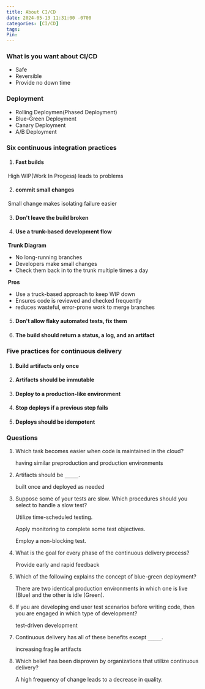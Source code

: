 ```yaml
---
title: About CI/CD
date: 2024-05-13 11:31:00 -0700
categories: [CI/CD]
tags: 
Pin:
---
```


### What is you want about CI/CD

- Safe 
- Reversible
- Provide no down time

### Deployment

- Rolling Deploymen(Phased Deployment)
- Blue-Green Deployment
- Canary Deployment
- A/B Deployment

### Six continuous integration practices

1. #### Fast builds 

​	High WIP(Work In Progess) leads to problems

2. #### commit small changes

​	Small change makes isolating failure easier

3. #### Don't leave the build broken

4. #### Use a trunk-based development flow

​	**Trunk Diagram**

- No long-running branches
- Developers make small changes
- Check them back in to the trunk multiple times a day

​	**Pros**

- Use a truck-based approach to keep WIP down
- Ensures code is reviewed and checked frequently
- reduces wasteful, error-prone work to merge branches

5. #### Don't allow flaky automated tests, fix them

6. #### The build should return a status, a log, and an artifact

### Five practices for continuous delivery

1. #### Build artifacts only once
2. #### Artifacts should be immutable
3. #### Deploy to a production-like environment
4. #### Stop deploys if a previous step fails
5. #### Deploys should be idempotent

### Questions

1. Which task becomes easier when code is maintained in the cloud?

   having similar preproduction and production environments

2. Artifacts should be `_____`.

   built once and deployed as needed

3. Suppose some of your tests are slow. Which procedures should you select to handle a slow test?

   Utilize time-scheduled testing.

   Apply monitoring to complete some test objectives.

   Employ a non-blocking test.

4. What is the goal for every phase of the continuous delivery process?

   Provide early and rapid feedback

5. Which of the following explains the concept of blue-green deployment?

   There are two identical production environments in which one is live (Blue) and the other is idle (Green).

6. If you are developing end user test scenarios before writing code, then you are engaged in which type of development?

   test-driven development

7. Continuous delivery has all of these benefits except `_____`.

   increasing fragile artifacts

8. Which belief has been disproven by organizations that utilize continuous delivery?

   A high frequency of change leads to a decrease in quality.